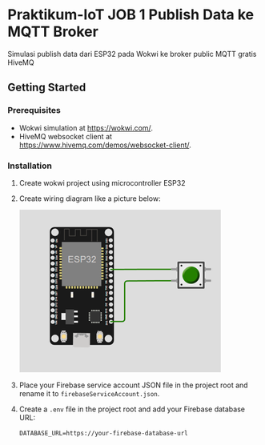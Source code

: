 # Praktikum-IoT JOB 1 Publish Data ke MQTT Broker
Simulasi publish data dari ESP32 pada Wokwi ke broker public MQTT gratis HiveMQ
## Getting Started
### Prerequisites
- Wokwi simulation at https://wokwi.com/.
- HiveMQ websocket client at https://www.hivemq.com/demos/websocket-client/.

### Installation

1. Create wokwi project using microcontroller ESP32
2. Create wiring diagram like a picture below:

   ![wiring-diagram-image](img/wiring.png)
4. Place your Firebase service account JSON file in the project root and rename it to `firebaseServiceAccount.json`.

5. Create a `.env` file in the project root and add your Firebase database URL:
    ```plaintext
    DATABASE_URL=https://your-firebase-database-url
    ```
